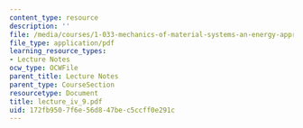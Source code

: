 ```yaml
---
content_type: resource
description: ''
file: /media/courses/1-033-mechanics-of-material-systems-an-energy-approach-fall-2003/172fb9507f6e56d847bec5ccff0e291c_lecture_iv_9.pdf
file_type: application/pdf
learning_resource_types:
- Lecture Notes
ocw_type: OCWFile
parent_title: Lecture Notes
parent_type: CourseSection
resourcetype: Document
title: lecture_iv_9.pdf
uid: 172fb950-7f6e-56d8-47be-c5ccff0e291c
---
```

